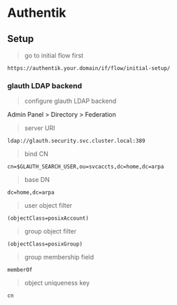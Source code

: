 # Authentik

## Setup

> go to initial flow first

`https://authentik.your.domain/if/flow/initial-setup/`

### glauth LDAP backend

> configure glauth LDAP backend

Admin Panel > Directory > Federation

> server URI

`ldap://glauth.security.svc.cluster.local:389`

> bind CN

`cn=$GLAUTH_SEARCH_USER,ou=svcaccts,dc=home,dc=arpa`

> base DN

`dc=home,dc=arpa`

> user object filter

`(objectClass=posixAccount)`

> group object filter

`(objectClass=posixGroup)`

> group membership field

`memberOf`

> object uniqueness key

`cn`
